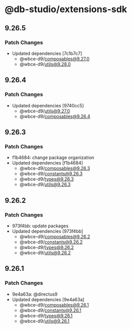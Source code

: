 # @db-studio/extensions-sdk

## 9.26.5

### Patch Changes

- Updated dependencies [7c1b7c7]
  - @wbce-d9/composables@9.27.0
  - @wbce-d9/utils@9.28.0

## 9.26.4

### Patch Changes

- Updated dependencies [9740cc5]
  - @wbce-d9/utils@9.27.0
  - @wbce-d9/composables@9.26.4

## 9.26.3

### Patch Changes

- f1b4684: change package organization
- Updated dependencies [f1b4684]
  - @wbce-d9/composables@9.26.3
  - @wbce-d9/constants@9.26.3
  - @wbce-d9/types@9.26.3
  - @wbce-d9/utils@9.26.3

## 9.26.2

### Patch Changes

- 973f4bb: update packages
- Updated dependencies [973f4bb]
  - @wbce-d9/composables@9.26.2
  - @wbce-d9/constants@9.26.2
  - @wbce-d9/types@9.26.2
  - @wbce-d9/utils@9.26.2

## 9.26.1

### Patch Changes

- 9e4a63a: @directus9
- Updated dependencies [9e4a63a]
  - @wbce-d9/composables@9.26.1
  - @wbce-d9/constants@9.26.1
  - @wbce-d9/types@9.26.1
  - @wbce-d9/utils@9.26.1
